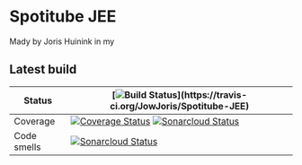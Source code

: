 # Spotitube JEE
Mady by Joris Huinink in my 

## Latest build
|Status|[![Build Status](https://travis-ci.org/JowJoris/Spotitube-JEE.svg?)](https://travis-ci.org/JowJoris/Spotitube-JEE) |
|------|-------|
|Coverage|[![Coverage Status](https://coveralls.io/repos/github/JowJoris/Spotitube-JEE/badge.svg?branch=master&service=github)](https://coveralls.io/github/JowJoris/Spotitube-JEE?branch=master) [![Sonarcloud Status](https://sonarcloud.io/api/project_badges/measure?project=nl.han.dea.joris%3ASpotitube-JEE&metric=coverage)](https://sonarcloud.io/dashboard?id=nl.han.dea.joris%3ASpotitube-JEE)|
|Code smells|[![Sonarcloud Status](https://sonarcloud.io/api/project_badges/measure?project=nl.han.dea.joris%3ASpotitube-JEE&metric=code_smells)](https://sonarcloud.io/dashboard?id=nl.han.dea.joris%3ASpotitube-JEE)|
<!--stackedit_data:
eyJoaXN0b3J5IjpbLTY2MDc0ODMwM119
-->